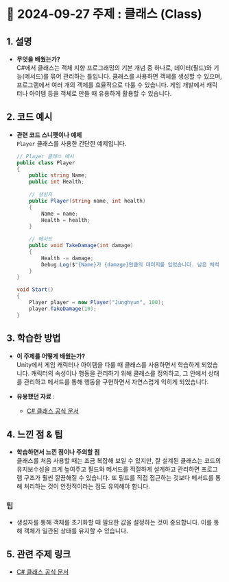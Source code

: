 # 📅 2024-09-27 주제 : 클래스 (Class)

## 1. 설명
- **무엇을 배웠는가?**  
  C#에서 클래스는 객체 지향 프로그래밍의 기본 개념 중 하나로, 데이터(필드)와 기능(메서드)를 묶어 관리하는 틀입니다. 클래스를 사용하면 객체를 생성할 수 있으며, 프로그램에서 여러 개의 객체를 효율적으로 다룰 수 있습니다. 게임 개발에서 캐릭터나 아이템 등을 객체로 만들 때 유용하게 활용할 수 있습니다.

## 2. 코드 예시
- **관련 코드 스니펫이나 예제**  
  `Player` 클래스를 사용한 간단한 예제입니다.
  ```csharp
  // Player 클래스 예시
  public class Player
  {
      public string Name;
      public int Health;
      
      // 생성자
      public Player(string name, int health)
      {
          Name = name;
          Health = health;
      }
      
      // 메서드
      public void TakeDamage(int damage)
      {
          Health -= damage;
          Debug.Log($"{Name}가 {damage}만큼의 데미지를 입었습니다. 남은 체력 : {Health}");
      }
  }

  void Start()
  {
      Player player = new Player("Junghyun", 100);
      player.TakeDamage(10);
  }
## 3. 학습한 방법
- **이 주제를 어떻게 배웠는가?**  
  Unity에서 게임 캐릭터나 아이템을 다룰 때 클래스를 사용하면서 학습하게 되었습니다. 캐릭터의 속성이나 행동을 관리하기 위해 클래스를 정의하고, 그 안에서 상태를 관리하고 메서드를 통해 행동을 구현하면서 자연스럽게 익히게 되었습니다.

- **유용했던 자료** :  
  - [C# 클래스 공식 문서](https://learn.microsoft.com/ko-kr/dotnet/csharp/programming-guide/classes-and-structs/classes)

## 4. 느낀 점 & 팁
- **학습하면서 느낀 점이나 주의할 점**  
  클래스를 처음 사용할 때는 조금 복잡해 보일 수 있지만, 잘 설계된 클래스는 코드의 유지보수성을 크게 높여주고 필드와 메서드를 적절하게 설계하고 관리하면 프로그램 구조가 훨씬 깔끔해질 수 있습니다. 또 필드를 직접 접근하는 것보다 메서드를 통해 처리하는 것이 안정적이라는 점도 유의해야 합니다.

### 팁
- 생성자를 통해 객체를 초기화할 때 필요한 값을 설정하는 것이 중요합니다. 이를 통해 객체가 일관된 상태를 유지할 수 있습니다.

## 5. 관련 주제 링크
- [C# 클래스 공식 문서](https://learn.microsoft.com/ko-kr/dotnet/csharp/programming-guide/classes-and-structs/classes)